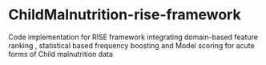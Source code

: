 # ChildMalnutrition-rise-framework
Code implementation for RISE framework integrating domain-based feature ranking , statistical based frequency boosting and Model scoring for acute forms of Child malnutrition data
